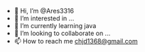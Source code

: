 - 👋 Hi, I’m @Ares3316
- 👀 I’m interested in ...
- 🌱 I’m currently learning java
- 💞️ I’m looking to collaborate on ...
- 📫 How to reach me chjd1368@gmail.com

<!---
Ares3316/Ares3316 is a ✨ special ✨ repository because its `README.md` (this file) appears on your GitHub profile.
You can click the Preview link to take a look at your changes.
--->
